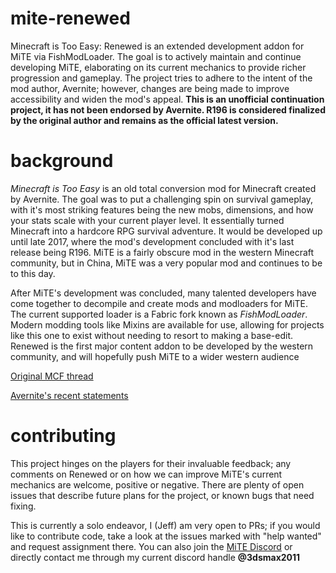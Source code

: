 # mite-renewed
Minecraft is Too Easy: Renewed is an extended development addon for MiTE via FishModLoader. The goal is to actively maintain and continue developing MiTE, elaborating on its current mechanics to provide richer progression and gameplay. The project tries to adhere to the intent of the mod author, Avernite; however, changes are being made to improve accessibility and widen the mod's appeal. **This is an unofficial continuation project, it has not been endorsed by Avernite. R196 is considered finalized by the original author and remains as the official latest version.**

# background
*Minecraft is Too Easy* is an old total conversion mod for Minecraft created by Avernite. The goal was to put a challenging spin on survival gameplay, with it's most striking features being the new mobs, dimensions, and how your stats scale with your current player level. It essentially turned Minecraft into a hardcore RPG survival adventure. It would be developed up until late 2017, where the mod's development concluded with it's last release being R196. MiTE is a fairly obscure mod in the western Minecraft community, but in China, MiTE was a very popular mod and continues to be to this day. 

After MiTE's development was concluded, many talented developers have come together to decompile and create mods and modloaders for MiTE. The current supported loader is a Fabric fork known as *FishModLoader*. Modern modding tools like Mixins are available for use, allowing for projects like this one to exist without needing to resort to making a base-edit. Renewed is the first major content addon to be developed by the western community, and will hopefully push MiTE to a wider western audience

[Original MCF thread](https://www.minecraftforum.net/forums/mapping-and-modding-java-edition/minecraft-mods/1294284-minecraft-is-too-easy-mite-mod)

[Avernite's recent statements](https://imgur.com/a/wGPwzEE)

# contributing
This project hinges on the players for their invaluable feedback; any comments on Renewed or on how we can improve MiTE's current mechanics are welcome, positive or negative. There are plenty of open issues that describe future plans for the project, or known bugs that need fixing. 

This is currently a solo endeavor, I (Jeff) am very open to PRs; if you would like to contribute code, take a look at the issues marked with "help wanted" and request assignment there. You can also join the [MiTE Discord](https://www.discord.com/invite/7myyGAXJ6v) or directly contact me through my current discord handle **@3dsmax2011**
